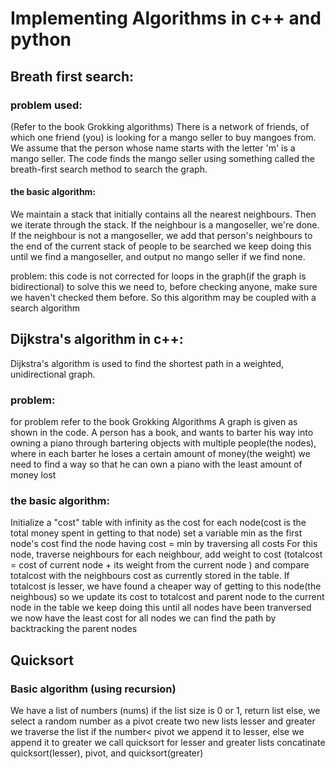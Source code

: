 # Implementing Algorithms in c++ and python

## Breath first search:
### problem used:
(Refer to the book Grokking algorithms)
There is a network of friends, of which one friend (you) is looking for a mango seller to buy mangoes from. We assume that the person whose name starts with the letter 'm' is a mango seller. The code finds the mango seller using something called the breath-first search method to search the graph.

#### the basic algorithm: 
We maintain a stack that initially contains all the nearest neighbours.
Then we iterate through the stack.
If the neighbour is a mangoseller, we're done.
If the neighbour is not a mangoseller, we add that person's neighbours to the end of the current stack of people to be searched
we keep doing this until we find a mangoseller, and output no mango seller if we find none.

problem: this code is not corrected for loops in the graph(if the graph is bidirectional)
to solve this we need to, before checking anyone, make sure we haven't checked them before.
So this algorithm may be coupled with a search algorithm

## Dijkstra's algorithm in c++:
Dijkstra's algorithm is used to find the shortest path in a weighted, unidirectional graph.

### problem:
for problem refer to the book Grokking Algorithms
A graph is given as shown in the code. A person has a book, and wants to barter his way into owning a piano through bartering objects with multiple people(the nodes), where in each barter he loses a certain amount of money(the weight)
we need to find a way so that he can own a piano with the least amount of money lost

### the basic algorithm:
Initialize a "cost" table with infinity as the cost for each node(cost is the total money spent in getting to that node)
set a variable min as the first node's cost
find the node having cost = min by traversing all costs
For this node, traverse neighbours
for each neighbour, add weight to cost (totalcost =  cost of current node + its weight from the current node ) and compare totalcost with the neighbours cost as currently stored in the table.
If totalcost is lesser, we have found a cheaper way of getting to this node(the neighbous) so we update its cost to totalcost and parent node to the current node in the table
we keep doing this until all nodes have been tranversed
we now have the least cost for all nodes
we can find the path by backtracking the parent nodes

## Quicksort
### Basic algorithm (using recursion)
We have a list of numbers (nums)
if the list size is 0 or 1, return list
else, 
we select a random number as a pivot
create two new lists lesser and greater
we traverse the list
if the number< pivot we append it to lesser, else we append it to greater
we call quicksort for lesser and greater lists
concatinate quicksort(lesser), pivot, and quicksort(greater)
